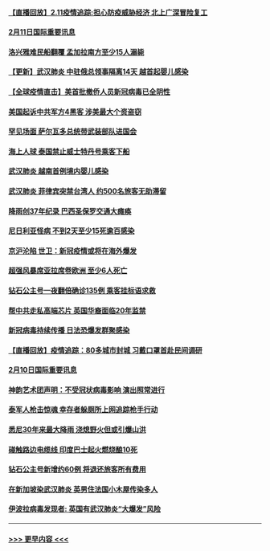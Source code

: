 #### [【直播回放】2.11疫情追踪:担心防疫威胁经济 北上广深冒险复工](../pages/prog202/a102774741.md?t=02112333) 
#### [2月11日国际重要讯息](../pages/prog202/a102774621.md?t=02112333) 
#### [洛兴雅难民船翻覆 孟加拉南方至少15人溺毙](../pages/prog202/a102774586.md?t=02112333) 
#### [【更新】武汉肺炎 中驻俄总领事隔离14天 越首起婴儿感染](../pages/prog202/a102770740.md?t=02112333) 
#### [【全球疫情直击】美首批撤侨人员新冠病毒已全阴性](../pages/prog202/a102774523.md?t=02112333) 
#### [美国起诉中共军方4黑客 涉美最大个资盗窃](../pages/prog202/a102774508.md?t=02112333) 
#### [罕见场面  萨尔瓦多总统带武装部队进国会](../pages/prog202/a102774494.md?t=02112333) 
#### [海上人球 泰国禁止威士特丹号乘客下船](../pages/prog202/a102774384.md?t=02112333) 
#### [武汉肺炎 越南首例境内婴儿感染](../pages/prog202/a102774365.md?t=02112333) 
#### [武汉肺炎 菲律宾突禁台湾人 约500名旅客无助滞留](../pages/prog202/a102774288.md?t=02112333) 
#### [降雨创37年纪录 巴西圣保罗交通大瘫痪](../pages/prog202/a102774273.md?t=02112333) 
#### [尼日利亚怪病 不到2天至少15死逾百感染](../pages/prog202/a102774260.md?t=02112333) 
#### [京沪沦陷 世卫：新冠疫情或将在海外爆发](../pages/prog202/a102774135.md?t=02112333) 
#### [超强风暴席亚拉席卷欧洲 至少6人死亡](../pages/prog202/a102774122.md?t=02112333) 
#### [钻石公主号一夜翻倍确诊135例 乘客挂标语求救](../pages/prog202/a102774041.md?t=02112333) 
#### [帮中共走私高端芯片 英国华裔面临20年监禁](../pages/prog202/a102774002.md?t=02112333) 
#### [新冠病毒持续传播 日法恐爆发群聚感染](../pages/prog202/a102773992.md?t=02112333) 
#### [【直播回放】疫情追踪：80多城市封城 习戴口罩首赴民间调研](../pages/prog202/a102773728.md?t=02112333) 
#### [2月10日国际重要讯息](../pages/prog202/a102773759.md?t=02112333) 
#### [神韵艺术团声明：不受冠状病毒影响 演出照常进行](../pages/prog202/a102773674.md?t=02112333) 
#### [泰军人枪击惊魂 幸存者躲厕所上网追踪枪手行动](../pages/prog202/a102773660.md?t=02112333) 
#### [悉尼30年来最大降雨 浇熄野火但或引爆山洪](../pages/prog202/a102773651.md?t=02112333) 
#### [碰触路边电缆线 印度巴士起火燃烧酿10死](../pages/prog202/a102773642.md?t=02112333) 
#### [钻石公主号新增约60例 将退还旅客所有费用](../pages/prog202/a102773601.md?t=02112333) 
#### [在新加坡染武汉肺炎 英男住法国小木屋传染多人](../pages/prog202/a102773485.md?t=02112333) 
#### [伊波拉病毒发现者: 英国有武汉肺炎“大爆发”风险](../pages/prog202/a102773474.md?t=02112333) 

----
#### [ >>> 更早内容 <<< ](../indexes/prog202-earlier.md)
